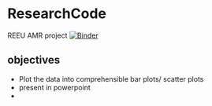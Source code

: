 # ResearchCode
REEU AMR project
[![Binder](https://mybinder.org/badge_logo.svg)](https://mybinder.org/v2/git/https%3A%2F%2Fgithub.com%2Fvenomj26%2FResearchCode/HEAD)



## objectives 

 - Plot the data into comprehensible bar plots/ scatter plots
 - present in powerpoint
 - 
